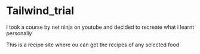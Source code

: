 # Tailwind_trial
I took a course by net ninja on youtube and decided to recreate what i learnt personally


This is a recipe site where ou can get the recipes of any selected food
